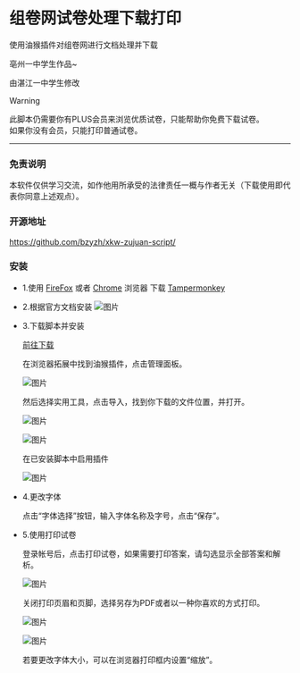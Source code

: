 # 组卷网试卷处理下载打印

使用油猴插件对组卷网进行文档处理并下载

亳州一中学生作品~

由湛江一中学生修改


> [!WARNING]  
> 此脚本仍需要你有PLUS会员来浏览优质试卷，只能帮助你免费下载试卷。<br />
> 如果你没有会员，只能打印普通试卷。

--------
### 免责说明
本软件仅供学习交流，如作他用所承受的法律责任一概与作者无关（下载使用即代表你同意上述观点）。

### 开源地址
https://github.com/bzyzh/xkw-zujuan-script/


### 安装
- 1.使用 [FireFox](https://firefox.com) 或者 [Chrome](https://www.google.com/chrome/) 浏览器 下载 [Tampermonkey](https://www.tampermonkey.net/)
- 2.根据官方文档安装
  ![图片](https://github.com/user-attachments/assets/5ccf3f0e-c451-4d33-972f-cda26a618bc4)
- 3.下载脚本并安装

  [前往下载](https://github.com/bzyzh/xkw-zujuan-script/releases/download/1.0.0/user.js)
  
  在浏览器拓展中找到油猴插件，点击管理面板。
  
  ![图片](https://github.com/user-attachments/assets/0727f2f2-8271-4d86-bc5c-370cf1906e42)

  然后选择实用工具，点击导入，找到你下载的文件位置，并打开。

  ![图片](https://github.com/user-attachments/assets/c9d67e84-c6c3-4afe-af05-09afa692e3ed)

  ![图片](https://github.com/user-attachments/assets/b9efec39-07d4-4797-b860-9c0b9a5e904f)

  在已安装脚本中启用插件

  ![图片](https://github.com/user-attachments/assets/954feba7-3688-4dea-a785-5c1d707614ac)

- 4.更改字体

  点击“字体选择”按钮，输入字体名称及字号，点击“保存”。

- 5.使用打印试卷

  登录帐号后，点击打印试卷，如果需要打印答案，请勾选显示全部答案和解析。

  ![图片](https://github.com/user-attachments/assets/426d4b33-9888-4eff-8f50-bf408594f76f)

  关闭打印页眉和页脚，选择另存为PDF或者以一种你喜欢的方式打印。

  
  ![图片](https://github.com/user-attachments/assets/7d993ba6-86f4-4dc7-9979-321d0924900d)

  ![图片](https://github.com/user-attachments/assets/7e002dfd-8eb7-4dc9-8aa3-8b11b8cbc57a)

  若要更改字体大小，可以在浏览器打印框内设置“缩放”。




  








  

  
    
  




